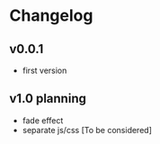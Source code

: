 # Changelog

## v0.0.1
- first version


## v1.0 planning
- fade effect
- separate js/css [To be considered]